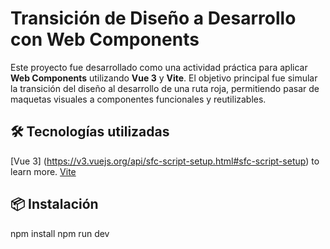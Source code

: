 # Transición de Diseño a Desarrollo con Web Components

Este proyecto fue desarrollado como una actividad práctica para aplicar **Web Components** utilizando **Vue 3** y **Vite**. El objetivo principal fue simular la transición del diseño al desarrollo de una ruta roja, permitiendo pasar de maquetas visuales a componentes funcionales y reutilizables.

## 🛠 Tecnologías utilizadas
[Vue 3] (https://v3.vuejs.org/api/sfc-script-setup.html#sfc-script-setup) to learn more.
[Vite](https://vitejs.dev/)


## 📦 Instalación
npm install
npm run dev
